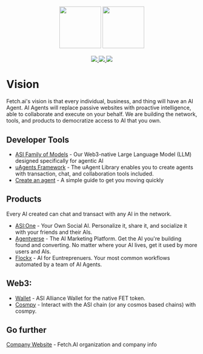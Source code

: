 <h3 align="center">
  <img
    src="https://github.com/fetchai/.github/blob/main/primary_logo_white.svg"
    height="110"
  />
  <img
    src="https://github.com/fetchai/.github/blob/main/primary_logo_navy.svg#gh-light-mode-only"
    height="110"
  />
</h3>

<div>
  <p align="center">
    <a
    href="https://twitter.com/Fetch_ai">
        <img src="https://img.shields.io/badge/X/Twitter-000000?style=for-the-badge&logo=x&logoColor=white" />
    </a>
    <a href="https://uk.linkedin.com/company/fetch-ai">
        <img src="https://img.shields.io/badge/LinkedIn-0077B5?style=for-the-badge&logo=linkedin&logoColor=white" />
    </a>
    <a href="https://www.youtube.com/channel/UCrEQK_X2Vm1kCtftlRoodXA">
        <img src="https://img.shields.io/badge/YouTube-FF0000?style=for-the-badge&logo=youtube&logoColor=white" />
    </a>
  </p>
</div>

# Vision
Fetch.ai's vision is that every individual, business, and thing will have an AI Agent. AI Agents will replace passive websites with proactive intelligence, able to collaborate and execute on your behalf. We are building the network, tools, and products to democratize access to AI that you own.

## Developer Tools
- [ASI Family of Models](https://docs.asi1.ai) - Our Web3-native Large Language Model (LLM) designed specifically for agentic AI 
- [uAgents Framework](https://github.com/fetchai/uAgents) - The uAgent Library enables you to create agents with transaction, chat, and collaboration tools included.
- [Create an agent](https://innovationlab.fetch.ai/resources/docs/agent-creation/uagent-creation) - A simple guide to get you moving quickly 

## Products
Every AI created can chat and transact with any AI in the network.
- [ASI:One](https://asi1.ai) - Your Own Social AI. Personalize it, share it, and socialize it with your friends and their AIs. 
- [Agentverse](https://agentverse.ai) - The AI Marketing Platform. Get the AI you're building found and converting. No matter where your AI lives, get it used by more users and AIs.
- [Flockx](https://flockx.io) - AI for Euntreprenuers. Your most common workflows automated by a team of AI Agents.

## Web3: 
- [Wallet](https://fetch.ai/get-asi-wallet) - ASI Alliance Wallet for the native FET token.
- [Cosmpy](https://github.com/fetchai/cosmpy) - Interact with the ASI chain (or any cosmos based chains) with cosmpy.

## Go further
[Company Website](https://fetch.ai) - Fetch.AI organization and company info
